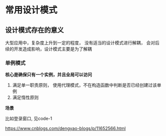 # 常用设计模式

## 设计模式存在的意义

大型应用中，复杂度上升到一定的程度， 没有适当的设计模式进行解耦， 会对后续的开发造成影响，设计模式主要是为了解耦

### 单例模式

**核心是确保只有一个实例，并且全局可以访问**

1. 满足单一职责原则， 使用代理模式，不在构造函数中判断是否已经创建过该单例
2. 满足惰性原则

**场景**

比如登录窗口, 见code-1

https://www.cnblogs.com/dengyao-blogs/p/11652566.html

